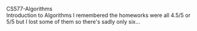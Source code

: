 CS577-Algorithms \
Introduction to Algorithms 
I remembered the homeworks were all 4.5/5 or 5/5 but I lost some of them so there's sadly only six...
